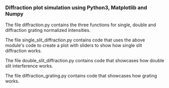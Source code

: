 ### Diffraction plot simulation using Python3, Matplotlib and Numpy

The file diffraction.py contains the three functions for single, double and diffraction grating normalized intensities.

The file single_slit_diffraction.py contains code that uses the above module's code to create a plot with sliders to show how single slit diffraction works.

The file double_slit_diffraction.py contains code that showcases how double slit interference works.

The file diffraction_grating.py contains code that showcases how grating works.



